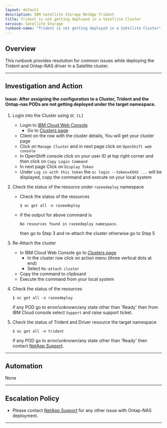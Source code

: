 ```yaml
---
layout: default
description: IBM Satellite Storage NetApp Trident
title: Trident is not getting deployed in a Satellite Cluster
service: Satellite Storage
runbook-name: "Trident is not getting deployed in a Satellite Cluster"
---
```



## Overview

This runbook provides resolution for common issues while deploying the Trident and Ontap-NAS driver in a Satellite cluster.


---

## Investigation and Action

#### Issue: After assigning the configuration to a Cluster, Trident and the Ontap-nas PODs are not getting deployed under the target namespace.

1. Login into the Cluster using `OC CLI`
   - Login to [IBM Cloud Web Console](https://cloud.ibm.com/)
	 - Go to [Clusters page](https://cloud.ibm.com/satellite/clusters)
   - Client on the row with the cluster details, You will get your cluster page
   - Click on `Manage Cluster` and in next page click on `OpenShift web console`
   - In OpenShift console click on your user ID at top right corner and then click on `Copy Login Command`
   - In next page Click on `Display Token`
   - Under `Log in with this token` the `oc login --token=XXXX ...` will be displayed, copy the command and execute on your local system

2. Check the status of the resource under `razeedeploy` namespace
   - Check the status of the resources  
     ```
     $ oc get all -n razeedeploy
     ```
   - if the output for above command is
     ```
     No resources found in razeedeploy namespace.
     ```
     then go to Step 3 and re-attach the cluster
     otherwise go to Step 5

3. Re-Attach the cluster
   - In IBM Cloud Web Console go to [Clusters page](https://cloud.ibm.com/satellite/clusters)
	 - In the cluster row click on action menu (three vertical dots at end) 
	 - Select `Re-attach cluster`
   - Copy the command to clipboard
   - Execute the command from your local system

4. Check the status of the resources  
    ```
    $ oc get all -n razeedeploy
    ```
    if any POD go to error/unknown/any state other than 'Ready' then from IBM Cloud console select `Support` and raise support ticket.

5. Check the status of Trident and Driver resource the target namespace
   ```
   $ oc get all -n trident
   ```
   if any POD go to error/unknown/any state other than 'Ready' then contact [NetApp Support](https://netapp-trident.readthedocs.io/en/stable-v20.10/support/support.html).
---

## Automation

None

---

## Escalation Policy

* Please contact [NetApp Support](https://netapp-trident.readthedocs.io/en/stable-v20.10/support/support.html) for any other issue with Ontap-NAS deployment.



---
